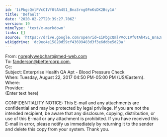 ```yaml
---
id: '1iPbgcQmlPVcCIVf0tAh4S1_Bna3rng0FmKsDK2Bcy1A'
title: 'Default'
date: '2020-02-27T20:39:27.706Z'
version: 19
mimeType: 'text/x-markdown'
links: []
source: 'https://drive.google.com/open?id=1iPbgcQmlPVcCIVf0tAh4S1_Bna3rng0FmKsDK2Bcy1A'
wikigdrive: 'dc9ec4e15828d59cf43699483d3f3e6ddbe5d23a'
---
```

From: noreplywebchart@med-web.com  
To: fanderson@bettercorp.com,  
Cc:  
Subject: Enterprise Health QA Apt - Blood Pressure Check  
When: Tuesday, August 22, 2017 04:50 PM-05:00 PM (US/Eastern).  
Where:   
Provider:   
(Enter text here)

CONFIDENTIALITY NOTICE: This E-mail and any attachments are confidential and may be protected by legal privilege. If you are not the intended recipient, be aware that any disclosure, copying, distribution, or use of this E-mail or any attachment is prohibited. If you have received this E-mail in error, please notify us immediately by returning it to the sender and delete this copy from your system. Thank you.

